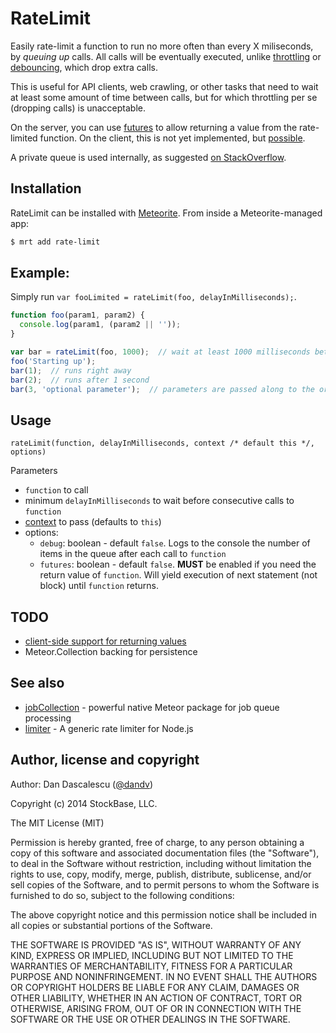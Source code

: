 RateLimit
=========

Easily rate-limit a function to run no more often than every X miliseconds, by *queuing up* calls. All calls will be
eventually executed, unlike [throttling](http://drupalmotion.com/article/debounce-and-throttle-visual-explanation)
or [debouncing](http://blogorama.nerdworks.in/entry-JavaScriptfunctionthrottlingan.aspx), which drop extra calls.

This is useful for API clients, web crawling, or other tasks that need to wait at least some amount of time
between calls, but for which throttling per se (dropping calls) is unacceptable.

On the server, you can use [futures](https://eventedmind.com/feed/nodejs-using-futures) to allow returning
a value from the rate-limited function. On the client, this is not yet implemented, but
[possible](http://stackoverflow.com/questions/3249646/client-side-javascript-to-support-promises-futures-etc).

A private queue is used internally, as suggested [on StackOverflow](http://stackoverflow.com/questions/23072815/throttle-javascript-function-calls-but-with-queuing-dont-discard-calls).

## Installation

RateLimit can be installed with [Meteorite](https://github.com/oortcloud/meteorite/). From inside a Meteorite-managed app:

```bash
$ mrt add rate-limit
```


## Example:

Simply run `var fooLimited = rateLimit(foo, delayInMilliseconds);`.

```javascript
function foo(param1, param2) {
  console.log(param1, (param2 || ''));
}

var bar = rateLimit(foo, 1000);  // wait at least 1000 milliseconds between calls
foo('Starting up');
bar(1);  // runs right away
bar(2);  // runs after 1 second
bar(3, 'optional parameter');  // parameters are passed along to the original function
```

## Usage

    rateLimit(function, delayInMilliseconds, context /* default this */, options)
    
Parameters

* `function` to call
* minimum `delayInMilliseconds` to wait before consecutive calls to `function`
* [context](http://stackoverflow.com/a/23073178/1269037) to pass (defaults to `this`)
* options:
  * `debug`: boolean - default `false`. Logs to the console the number of items in the queue after each call to `function`
  * `futures`: boolean - default `false`. **MUST** be enabled if you need the return value of `function`. Will yield execution of next statement (not block) until `function` returns.


## TODO

* [client-side support for returning values](http://stackoverflow.com/questions/3249646/client-side-javascript-to-support-promises-futures-etc)
* Meteor.Collection backing for persistence


## See also

* [jobCollection](http://github.com/vsivsi/meteor-job-collection) - powerful native Meteor package for job queue processing
* [limiter](https://github.com/jhurliman/node-rate-limiter) - A generic rate limiter for Node.js


## Author, license and copyright

Author: Dan Dascalescu ([@dandv](http://github.com/dandv))

Copyright (c) 2014 StockBase, LLC.

The MIT License (MIT)

Permission is hereby granted, free of charge, to any person obtaining a copy of
this software and associated documentation files (the "Software"), to deal in
the Software without restriction, including without limitation the rights to
use, copy, modify, merge, publish, distribute, sublicense, and/or sell copies of
the Software, and to permit persons to whom the Software is furnished to do so,
subject to the following conditions:

The above copyright notice and this permission notice shall be included in all
copies or substantial portions of the Software.

THE SOFTWARE IS PROVIDED "AS IS", WITHOUT WARRANTY OF ANY KIND, EXPRESS OR
IMPLIED, INCLUDING BUT NOT LIMITED TO THE WARRANTIES OF MERCHANTABILITY, FITNESS
FOR A PARTICULAR PURPOSE AND NONINFRINGEMENT. IN NO EVENT SHALL THE AUTHORS OR
COPYRIGHT HOLDERS BE LIABLE FOR ANY CLAIM, DAMAGES OR OTHER LIABILITY, WHETHER
IN AN ACTION OF CONTRACT, TORT OR OTHERWISE, ARISING FROM, OUT OF OR IN
CONNECTION WITH THE SOFTWARE OR THE USE OR OTHER DEALINGS IN THE SOFTWARE.
